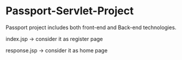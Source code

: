 # Passport-Servlet-Project
Passport project includes both front-end and Back-end technologies.


index.jsp -> consider it as register page 



response.jsp -> consider it as home page

